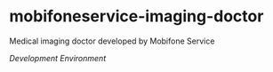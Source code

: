 # mobifoneservice-imaging-doctor
Medical imaging doctor developed by Mobifone Service

*Development Environment*
